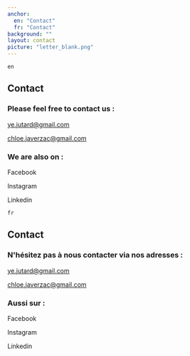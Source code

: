 ```yaml
---
anchor:
  en: "Contact"
  fr: "Contact"
background: ""
layout: contact
picture: "letter_blank.png"
---
```

`en`

## Contact

### Please feel free to contact us :

ye.jutard@gmail.com

chloe.javerzac@gmail.com

### We are also on :

Facebook

Instagram

Linkedin


`fr`

## Contact

### N'hésitez pas à nous contacter via nos adresses :

ye.jutard@gmail.com

chloe.javerzac@gmail.com

### Aussi sur :

Facebook

Instagram

Linkedin

